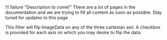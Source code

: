 !!! failure "Description to come!"
    There are a lot of pages in the documentation and we are trying to fill all content as soon as possible. Stay tuned for updates to this page


<!--- TODO --->

This filter will flip ImageData on any of the three cartesian axii. A checkbox is provided for each axis on which you may desire to flip the data.
